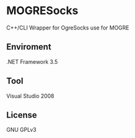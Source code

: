 # MOGRESocks
C++/CLI Wrapper for OgreSocks use for MOGRE

## Enviroment
.NET Framework 3.5  

## Tool
Visual Studio 2008

## License
GNU GPLv3
